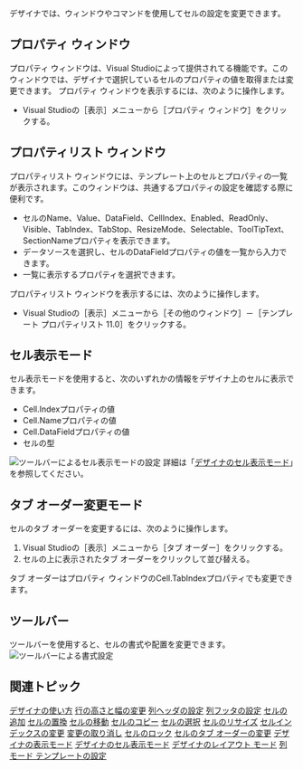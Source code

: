 デザイナでは、ウィンドウやコマンドを使用してセルの設定を変更できます。

## プロパティ ウィンドウ

プロパティ ウィンドウは、Visual Studioによって提供されてる機能です。このウィンドウでは、デザイナで選択しているセルのプロパティの値を取得または変更できます。
プロパティ ウィンドウを表示するには、次のように操作します。

* Visual Studioの［表示］メニューから［プロパティ ウィンドウ］をクリックする。

## プロパティリスト ウィンドウ

プロパティリスト ウィンドウには、テンプレート上のセルとプロパティの一覧が表示されます。このウィンドウは、共通するプロパティの設定を確認する際に便利です。

* セルのName、Value、DataField、CellIndex、Enabled、ReadOnly、Visible、TabIndex、TabStop、ResizeMode、Selectable、ToolTipText、SectionNameプロパティを表示できます。
* データソースを選択し、セルのDataFieldプロパティの値を一覧から入力できます。
* 一覧に表示するプロパティを選択できます。

プロパティリスト ウィンドウを表示するには、次のように操作します。

* Visual Studioの［表示］メニューから［その他のウィンドウ］－［テンプレート プロパティリスト 11.0］をクリックする。

## セル表示モード

セル表示モードを使用すると、次のいずれかの情報をデザイナ上のセルに表示できます。

* Cell.Indexプロパティの値
* Cell.Nameプロパティの値
* Cell.DataFieldプロパティの値
* セルの型

![ツールバーによるセル表示モードの設定](/DOCUMENT_SITE_LINK_PREFIX_HERE/document-site-files/images/f148c511-6e98-4b55-9904-150a375d5825/images/userguide/designer_getsetcell_celldisplaymodes.png)
詳細は「[デザイナのセル表示モード](gcdocsite__documentlink?toc-item-id=02ed60f5-5850-449c-a9f9-ef57a388b4d2)」を参照してください。

## タブ オーダー変更モード

セルのタブ オーダーを変更するには、次のように操作します。

1. Visual Studioの［表示］メニューから［タブ オーダー］をクリックする。
2. セルの上に表示されたタブ オーダーをクリックして並び替える。

タブ オーダーはプロパティ ウィンドウのCell.TabIndexプロパティでも変更できます。

## ツールバー

ツールバーを使用すると、セルの書式や配置を変更できます。
![ツールバーによる書式設定](/DOCUMENT_SITE_LINK_PREFIX_HERE/document-site-files/images/f148c511-6e98-4b55-9904-150a375d5825/images/userguide/designer_getsetcell_cellstyle.png)

## 関連トピック

[デザイナの使い方](gcdocsite__documentlink?toc-item-id=290de3fe-d3d8-4c1d-8d03-5ebd8b499812)
[行の高さと幅の変更](gcdocsite__documentlink?toc-item-id=e1f957a6-d73c-43d1-8daa-3af97d3ecb3b)
[列ヘッダの設定](gcdocsite__documentlink?toc-item-id=876f7e06-33fe-4cc9-9272-c2ecd453e028)
[列フッタの設定](gcdocsite__documentlink?toc-item-id=b287ebb6-e2d8-468d-917c-2c2c6703deff)
[セルの追加](gcdocsite__documentlink?toc-item-id=c2b4bf11-b4c3-4b33-be0f-cad4ba2a57eb)
[セルの置換](gcdocsite__documentlink?toc-item-id=7cb6d508-e293-4f99-81e8-c8dda0e6324f)
[セルの移動](gcdocsite__documentlink?toc-item-id=7c0b2991-1608-43fd-a0c0-95384502f7e0)
[セルのコピー](gcdocsite__documentlink?toc-item-id=3068e06c-99aa-4e9b-a59b-ca72182acbea)
[セルの選択](gcdocsite__documentlink?toc-item-id=a8249544-4ba5-41ae-acb4-7f986a97686f)
[セルのリサイズ](gcdocsite__documentlink?toc-item-id=e5c555fc-6fd7-49f7-a62a-b781470625e5)
[セルインデックスの変更](gcdocsite__documentlink?toc-item-id=9811f54c-3761-4190-9a27-47e19b4e129b)
[変更の取り消し](gcdocsite__documentlink?toc-item-id=383d5a43-d261-4eca-98c1-f5ae7d29882c)
[セルのロック](gcdocsite__documentlink?toc-item-id=dcd6c239-62e1-4037-bee9-c07291d5c4a8)
[セルのタブ オーダーの変更](gcdocsite__documentlink?toc-item-id=c41293d1-c491-41f7-88a2-4ca68eb4d999)
[デザイナの表示モード](gcdocsite__documentlink?toc-item-id=f5976bbd-e81b-408d-bf95-8a9a1835740b)
[デザイナのセル表示モード](gcdocsite__documentlink?toc-item-id=02ed60f5-5850-449c-a9f9-ef57a388b4d2)
[デザイナのレイアウト モード](gcdocsite__documentlink?toc-item-id=f6e7aa6f-56f7-434e-93ae-cf85e3a2bdd1)
[列モード テンプレートの設定](gcdocsite__documentlink?toc-item-id=d78239db-5657-41ef-98c6-05a3b202232a)